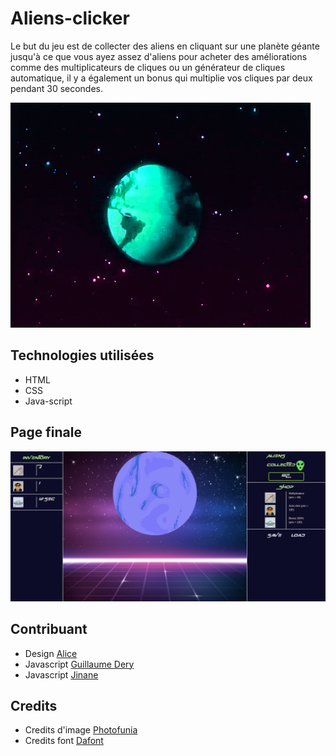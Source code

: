 # Aliens-clicker


Le but du jeu est de collecter des aliens en cliquant sur une planète géante jusqu'à ce que vous ayez assez d'aliens pour acheter des améliorations comme des multiplicateurs de cliques ou un générateur de cliques automatique, il y a également un bonus qui multiplie vos cliques par deux pendant 30 secondes.



![alien](assets/images/alien2.gif)




## Technologies utilisées

- HTML
- CSS
- Java-script

## Page finale

![screenshot](assets/images/final.png)


## Contribuant

- Design [Alice](https://github.com/Frankiethezombie)
- Javascript [Guillaume Dery](https://github.com/GuillaumeDery98)
- Javascript [Jinane](https://github.com/Zjinane)

## Credits 

- Credits d'image [Photofunia]( https://photofunia.com/effects/retro-wave)
- Credits font [Dafont](https://www.dafont.com/over-there.font?text=alien+clicker)

